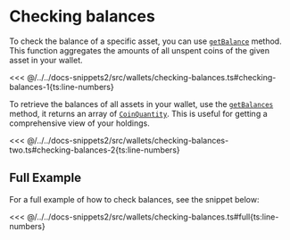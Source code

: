 # Checking balances

To check the balance of a specific asset, you can use [`getBalance`](../../api/Account/Account.md#getbalance) method. This function aggregates the amounts of all unspent coins of the given asset in your wallet.

<<< @/../../docs-snippets2/src/wallets/checking-balances.ts#checking-balances-1{ts:line-numbers}

To retrieve the balances of all assets in your wallet, use the [`getBalances`](../../api/Account/Account.md#getbalances) method, it returns an array of [`CoinQuantity`](../../api/Account/index.md#coinquantity). This is useful for getting a comprehensive view of your holdings.

<<< @/../../docs-snippets2/src/wallets/checking-balances-two.ts#checking-balances-2{ts:line-numbers}

## Full Example

For a full example of how to check balances, see the snippet below:

<<< @/../../docs-snippets2/src/wallets/checking-balances.ts#full{ts:line-numbers}
